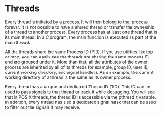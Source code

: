 # Threads
Every thread is initiated by a process. It will then belong to that process forever. It is not possible to have a shared thread or transfer the ownership of a thread to another process. Every process has at least one thread that is its main thread. In a C program, the main function is executed as part of the main thread.

All the threads share the same Process ID (PID). If you use utilities like top or htop, you can easily see the threads are sharing the same process ID, and are grouped under it. More than that, all the attributes of the owner process are inherited by all of its threads for example, group ID, user ID, current working directory, and signal handlers. As an example, the current working directory of a thread is the same as its owner process.

Every thread has a unique and dedicated Thread ID (TID). This ID can be used to pass signals to that thread or track it while debugging. You will see that in POSIX threads, the thread ID is accessible via the pthread_t variable. In addition, every thread has also a dedicated signal mask that can be used to filter out the signals it may receive.





